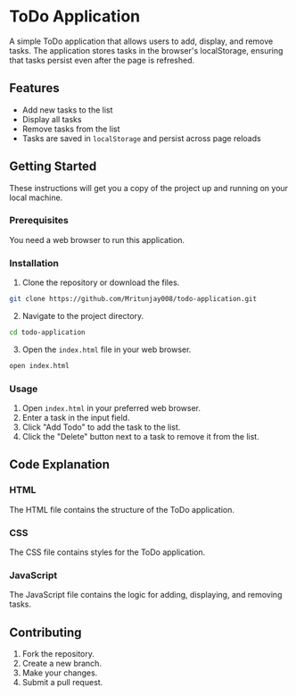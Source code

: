 
# ToDo Application

A simple ToDo application that allows users to add, display, and remove tasks. The application stores tasks in the browser's localStorage, ensuring that tasks persist even after the page is refreshed.

## Features

- Add new tasks to the list
- Display all tasks
- Remove tasks from the list
- Tasks are saved in `localStorage` and persist across page reloads

## Getting Started

These instructions will get you a copy of the project up and running on your local machine.

### Prerequisites

You need a web browser to run this application.

### Installation

1. Clone the repository or download the files.

```bash
git clone https://github.com/Mritunjay008/todo-application.git
```

2. Navigate to the project directory.

```bash
cd todo-application
```

3. Open the `index.html` file in your web browser.

```bash
open index.html
```

### Usage

1. Open `index.html` in your preferred web browser.
2. Enter a task in the input field.
3. Click "Add Todo" to add the task to the list.
4. Click the "Delete" button next to a task to remove it from the list.

## Code Explanation

### HTML

The HTML file contains the structure of the ToDo application.

### CSS

The CSS file contains styles for the ToDo application.

### JavaScript

The JavaScript file contains the logic for adding, displaying, and removing tasks.

## Contributing

1. Fork the repository.
2. Create a new branch.
3. Make your changes.
4. Submit a pull request.
